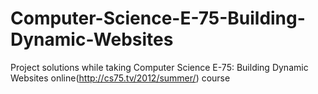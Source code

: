 # Computer-Science-E-75-Building-Dynamic-Websites
Project solutions while taking Computer Science E-75: Building Dynamic Websites online(http://cs75.tv/2012/summer/) course
